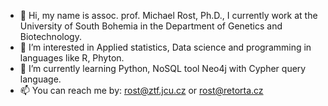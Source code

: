- 👋 Hi, my name is assoc. prof. Michael Rost, Ph.D., I currently work at the University of South Bohemia in the Department of Genetics and Biotechnology.
- 👀 I’m interested in Applied statistics, Data science and programming in languages like R, Phyton. 
- 🌱 I’m currently learning Python, NoSQL tool Neo4j with Cypher query language.
- 📫 You can reach me by: rost@ztf.jcu.cz or rost@retorta.cz

<!---
rostmichael/rostmichael is a ✨ special ✨ repository because its `README.md` (this file) appears on your GitHub profile.
You can click the Preview link to take a look at your changes.
--->
